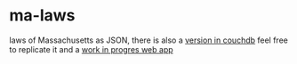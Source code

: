 ma-laws
=======
laws of Massachusetts as JSON, there is also a [version in couchdb](https://cloudant.com/futon/database.html?kublai%2Flaw/_all_docs) feel free to replicate it and a [work in progres web app](http://laws.calvinmetcalf.com/)
